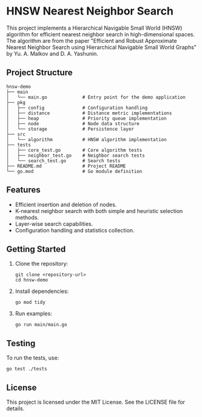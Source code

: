# HNSW Nearest Neighbor Search

This project implements a Hierarchical Navigable Small World (HNSW) algorithm for efficient nearest neighbor search in high-dimensional spaces. The algorithm are from the paper "Efficient and Robust Approximate Nearest Neighbor Search using Hierarchical Navigable Small World Graphs" by Yu. A. Malkov and D. A. Yashunin.

## Project Structure

```
hnsw-demo
├── main
│   └── main.go             # Entry point for the demo application
├── pkg 
│   ├── config              # Configuration handling
│   ├── distance            # Distance metric implementations  
│   ├── heap                # Priority queue implementation
│   ├── node                # Node data structure
│   └── storage             # Persistence layer
├── src
│   └── algorithm           # HNSW algorithm implementation
├── tests
│   ├── core_test.go        # Core algorithm tests
│   ├── neighbor_test.go    # Neighbor search tests
│   └── search_test.go      # Search tests
├── README.md               # Project README
└── go.mod                  # Go module definition
```

## Features

- Efficient insertion and deletion of nodes.
- K-nearest neighbor search with both simple and heuristic selection methods.
- Layer-wise search capabilities.
- Configuration handling and statistics collection.

## Getting Started

1. Clone the repository:
   ```
   git clone <repository-url>
   cd hnsw-demo
   ```

2. Install dependencies:
   ```
   go mod tidy
   ```

3. Run examples:
   ```
   go run main/main.go
   ```

## Testing

To run the tests, use:
```
go test ./tests
```

## License

This project is licensed under the MIT License. See the LICENSE file for details.

